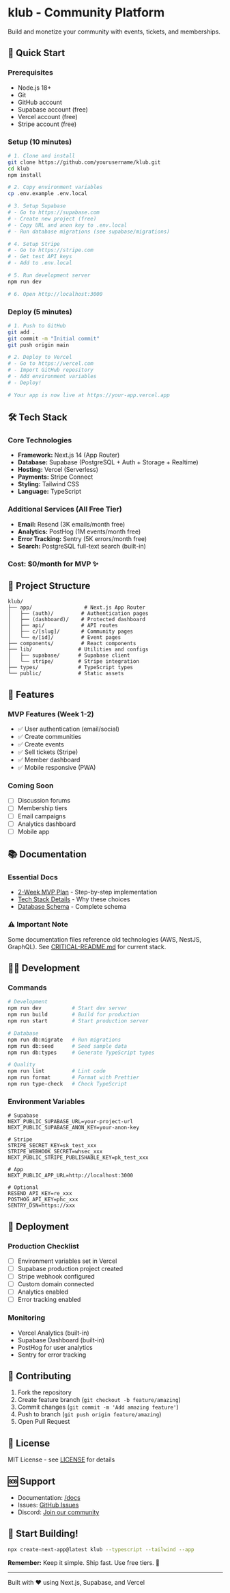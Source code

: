 # klub - Community Platform

Build and monetize your community with events, tickets, and memberships.

## 🚀 Quick Start

### Prerequisites
- Node.js 18+
- Git
- GitHub account
- Supabase account (free)
- Vercel account (free)
- Stripe account (free)

### Setup (10 minutes)

```bash
# 1. Clone and install
git clone https://github.com/yourusername/klub.git
cd klub
npm install

# 2. Copy environment variables
cp .env.example .env.local

# 3. Setup Supabase
# - Go to https://supabase.com
# - Create new project (free)
# - Copy URL and anon key to .env.local
# - Run database migrations (see supabase/migrations)

# 4. Setup Stripe
# - Go to https://stripe.com
# - Get test API keys
# - Add to .env.local

# 5. Run development server
npm run dev

# 6. Open http://localhost:3000
```

### Deploy (5 minutes)

```bash
# 1. Push to GitHub
git add .
git commit -m "Initial commit"
git push origin main

# 2. Deploy to Vercel
# - Go to https://vercel.com
# - Import GitHub repository
# - Add environment variables
# - Deploy!

# Your app is now live at https://your-app.vercel.app
```

## 🛠 Tech Stack

### Core Technologies
- **Framework:** Next.js 14 (App Router)
- **Database:** Supabase (PostgreSQL + Auth + Storage + Realtime)
- **Hosting:** Vercel (Serverless)
- **Payments:** Stripe Connect
- **Styling:** Tailwind CSS
- **Language:** TypeScript

### Additional Services (All Free Tier)
- **Email:** Resend (3K emails/month free)
- **Analytics:** PostHog (1M events/month free)
- **Error Tracking:** Sentry (5K errors/month free)
- **Search:** PostgreSQL full-text search (built-in)

### Cost: $0/month for MVP ✨

## 📁 Project Structure

```
klub/
├── app/                 # Next.js App Router
│   ├── (auth)/         # Authentication pages
│   ├── (dashboard)/    # Protected dashboard
│   ├── api/            # API routes
│   ├── c/[slug]/       # Community pages
│   └── e/[id]/         # Event pages
├── components/         # React components
├── lib/               # Utilities and configs
│   ├── supabase/      # Supabase client
│   └── stripe/        # Stripe integration
├── types/             # TypeScript types
└── public/            # Static assets
```

## 🎯 Features

### MVP Features (Week 1-2)
- ✅ User authentication (email/social)
- ✅ Create communities
- ✅ Create events
- ✅ Sell tickets (Stripe)
- ✅ Member dashboard
- ✅ Mobile responsive (PWA)

### Coming Soon
- [ ] Discussion forums
- [ ] Membership tiers
- [ ] Email campaigns
- [ ] Analytics dashboard
- [ ] Mobile app

## 📚 Documentation

### Essential Docs
- [2-Week MVP Plan](./docs/simplified-mvp-plan.md) - Step-by-step implementation
- [Tech Stack Details](./docs/architecture/modern-free-tech-stack.md) - Why these choices
- [Database Schema](./docs/architecture/supabase-database-schema.md) - Complete schema

### ⚠️ Important Note
Some documentation files reference old technologies (AWS, NestJS, GraphQL). See [CRITICAL-README.md](./docs/CRITICAL-README.md) for current stack.

## 🧑‍💻 Development

### Commands

```bash
# Development
npm run dev          # Start dev server
npm run build        # Build for production
npm run start        # Start production server

# Database
npm run db:migrate   # Run migrations
npm run db:seed      # Seed sample data
npm run db:types     # Generate TypeScript types

# Quality
npm run lint         # Lint code
npm run format       # Format with Prettier
npm run type-check   # Check TypeScript
```

### Environment Variables

```env
# Supabase
NEXT_PUBLIC_SUPABASE_URL=your-project-url
NEXT_PUBLIC_SUPABASE_ANON_KEY=your-anon-key

# Stripe
STRIPE_SECRET_KEY=sk_test_xxx
STRIPE_WEBHOOK_SECRET=whsec_xxx
NEXT_PUBLIC_STRIPE_PUBLISHABLE_KEY=pk_test_xxx

# App
NEXT_PUBLIC_APP_URL=http://localhost:3000

# Optional
RESEND_API_KEY=re_xxx
POSTHOG_API_KEY=phc_xxx
SENTRY_DSN=https://xxx
```

## 🚢 Deployment

### Production Checklist
- [ ] Environment variables set in Vercel
- [ ] Supabase production project created
- [ ] Stripe webhook configured
- [ ] Custom domain connected
- [ ] Analytics enabled
- [ ] Error tracking enabled

### Monitoring
- Vercel Analytics (built-in)
- Supabase Dashboard (built-in)
- PostHog for user analytics
- Sentry for error tracking

## 🤝 Contributing

1. Fork the repository
2. Create feature branch (`git checkout -b feature/amazing`)
3. Commit changes (`git commit -m 'Add amazing feature'`)
4. Push to branch (`git push origin feature/amazing`)
5. Open Pull Request

## 📄 License

MIT License - see [LICENSE](./LICENSE) for details

## 🆘 Support

- Documentation: [/docs](./docs)
- Issues: [GitHub Issues](https://github.com/yourusername/klub/issues)
- Discord: [Join our community](#)

## 🚀 Start Building!

```bash
npx create-next-app@latest klub --typescript --tailwind --app
```

**Remember:** Keep it simple. Ship fast. Use free tiers. 🎯

---

Built with ❤️ using Next.js, Supabase, and Vercel